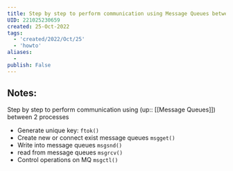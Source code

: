 ```yaml
---
title: Step by step to perform communication using Message Queues between 2 processes
UID: 221025230659
created: 25-Oct-2022
tags:
  - 'created/2022/Oct/25'
  - 'howto'
aliases:
  - 
publish: False
---
```

## Notes:
Step by step to perform communication using (up:: [[Message Queues]]) between 2 processes
- Generate unique key: `ftok()`
- Create new or connect exist message queues `msgget()`
- Write into message queues `msgsnd()`
- read from message queues `msgrcv()`
- Control operations on MQ `msgctl()`